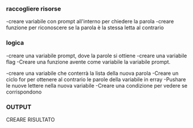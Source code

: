 ### raccogliere risorse

-creare variabile con prompt all'interno per chiedere la parola
-creare funzione per riconoscere se la parola è la stessa letta al contrario

### logica

-creare una variabile prompt, dove la parole si ottiene
-creare una variabile flag
-Creare una funzione avente come variabile la variabile prompt.

<!-- -All'interno della funzione creare una varibaile con la variabile prompt scomposta in un erray di lettere -->

-creare una variabile che conterrà la lista della nuova parola
-Creare un ciclo for per ottenere al contrario le parole della variabile in erray
-Pushare le nuove lettere nella nuova variabile
-Creare una condizione per vedere se corrispondono

### OUTPUT

CREARE RISULTATO
